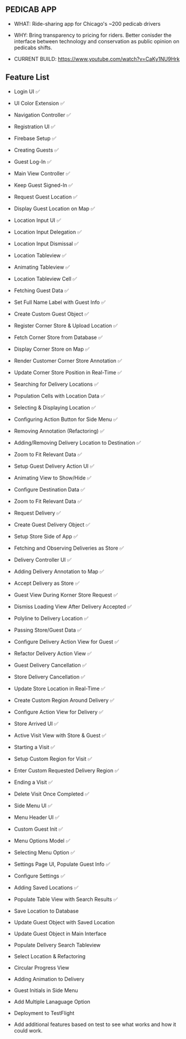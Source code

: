 ## PEDICAB APP

* WHAT:  Ride-sharing app for Chicago's ~200 pedicab drivers

* WHY: Bring transparency to pricing for riders. Better conisder the interface between technology and conservation as public opinion on pedicabs shifts.

* CURRENT BUILD:  https://www.youtube.com/watch?v=CaKy1NU9Hrk

## Feature List

* Login UI :white_check_mark:
* UI Color Extension :white_check_mark:
* Navigation Controller :white_check_mark:
* Registration UI :white_check_mark:

* Firebase Setup :white_check_mark:
* Creating Guests :white_check_mark:
* Guest Log-In :white_check_mark:
* Main View Controller :white_check_mark:
* Keep Guest Signed-In :white_check_mark:

* Request Guest Location :white_check_mark:
* Display Guest Location on Map :white_check_mark:

* Location Input UI :white_check_mark:
* Location Input Delegation :white_check_mark:
* Location Input Dismissal :white_check_mark:
* Location Tableview  :white_check_mark:
* Animating Tableview  :white_check_mark:
* Location Tableview Cell  :white_check_mark:

* Fetching Guest Data :white_check_mark:
* Set Full Name Label with Guest Info :white_check_mark:
* Create Custom Guest Object :white_check_mark:
* Register Corner Store & Upload Location :white_check_mark:
* Fetch Corner Store from Database :white_check_mark:
* Display Corner Store on Map :white_check_mark:
* Render Customer Corner Store Annotation :white_check_mark:
* Update Corner Store Position in Real-Time :white_check_mark:

* Searching for Delivery Locations :white_check_mark:
* Population Cells with Location Data :white_check_mark:
* Selecting & Displaying Location :white_check_mark:
* Configuring Action Button for Side Menu :white_check_mark:
* Removing Annotation (Refactoring) :white_check_mark:
* Adding/Removing Delivery Location to Destination :white_check_mark:
* Zoom to Fit Relevant Data :white_check_mark:

* Setup Guest Delivery Action UI :white_check_mark:
* Animating View to Show/Hide :white_check_mark:
* Configure Destination Data :white_check_mark:
* Zoom to Fit Relevant Data :white_check_mark:

* Request Delivery :white_check_mark:
* Create Guest Delivery Object :white_check_mark:
* Setup Store Side of App :white_check_mark:

* Fetching and Observing Deliveries as Store :white_check_mark:
* Delivery Controller UI :white_check_mark:
* Adding Delivery Annotation to Map :white_check_mark:
* Accept Delivery as Store :white_check_mark:

* Guest View During Korner Store Request :white_check_mark:
* Dismiss Loading View After Delivery Accepted :white_check_mark:

* Polyline to Delivery Location :white_check_mark:
* Passing Store/Guest Data :white_check_mark:
* Configure Delivery Action View for Guest :white_check_mark:
* Refactor Delivery Action View :white_check_mark:

* Guest Delivery Cancellation :white_check_mark:
* Store Delivery Cancellation :white_check_mark:

* Update Store Location in Real-Time :white_check_mark:
* Create Custom Region Around Delivery :white_check_mark:
* Configure Action View for Delivery :white_check_mark:
* Store Arrived UI :white_check_mark:
* Active Visit View with Store & Guest :white_check_mark:
* Starting a Visit :white_check_mark:
* Setup Custom Region for Visit :white_check_mark:
* Enter Custom Requested Delivery Region :white_check_mark:
* Ending a Visit :white_check_mark:
* Delete Visit Once Completed :white_check_mark:

* Side Menu UI  :white_check_mark:
* Menu Header UI :white_check_mark:
* Custom Guest Init :white_check_mark:
* Menu Options Model :white_check_mark:
* Selecting Menu Option :white_check_mark:

* Settings Page UI, Populate Guest Info :white_check_mark:

* Configure Settings :white_check_mark:
* Adding Saved Locations :white_check_mark:
* Populate Table View with Search Results :white_check_mark:
* Save Location to Database 
* Update Guest Object with Saved Location
* Update Guest Object in Main Interface
* Populate Delivery Search Tableview
* Select Location & Refactoring

* Circular Progress View
* Adding Animation to Delivery
* Guest Initials in Side Menu
* Add Multiple Lanaguage Option

* Deployment to TestFlight

* Add additional features based on test to see what works and how it could work.
